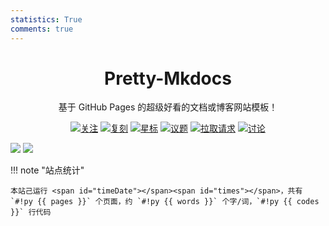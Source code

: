 ```yaml
---
statistics: True
comments: true
---
```


<h1 align="center">Pretty-Mkdocs</h1>

<p align="center">
基于 GitHub Pages 的超级好看的文档或博客网站模板！
</p>

<p align="center">
<a href="https://github.com/Xiaokang2022/Pretty-Mkdocs/watchers"><img alt="关注" src="https://img.shields.io/github/watchers/Xiaokang2022/Pretty-Mkdocs?label=Watchers&logo=github&style=flat" title="关注" /></a>
<a href="https://github.com/Xiaokang2022/Pretty-Mkdocs/forks"><img alt="复刻" src="https://img.shields.io/github/forks/Xiaokang2022/Pretty-Mkdocs?label=Forks&logo=github&style=flat" title="复刻" /></a>
<a href="https://github.com/Xiaokang2022/Pretty-Mkdocs/stargazers"><img alt="星标" src="https://img.shields.io/github/stars/Xiaokang2022/Pretty-Mkdocs?label=Stars&color=gold&logo=github&style=flat" title="星标" /></a>
<a href="https://github.com/Xiaokang2022/Pretty-Mkdocs/issues"><img alt="议题" src="https://img.shields.io/github/issues/Xiaokang2022/Pretty-Mkdocs?label=Issues&logo=github" title="议题" /></a>
<a href="https://github.com/Xiaokang2022/Pretty-Mkdocs/pulls"><img alt="拉取请求" src="https://img.shields.io/github/issues-pr/Xiaokang2022/Pretty-Mkdocs?label=Pull%20Requests&logo=github" title="拉取请求" /></a>
<a href="https://github.com/Xiaokang2022/Pretty-Mkdocs/discussions"><img alt="讨论" src="https://img.shields.io/github/discussions/Xiaokang2022/Pretty-Mkdocs?label=Discussions&logo=github" title="讨论" /></a>
</p>

![](https://api.star-history.com/svg?repos=Xiaokang2022/Pretty-Mkdocs&type=Date&theme=light#only-light)
![](https://api.star-history.com/svg?repos=Xiaokang2022/Pretty-Mkdocs&type=Date&theme=dark#only-dark)

!!! note "站点统计"

    本站己运行 <span id="timeDate"></span><span id="times"></span>，共有 `#!py {{ pages }}` 个页面，约 `#!py {{ words }}` 个字/词，`#!py {{ codes }}` 行代码
